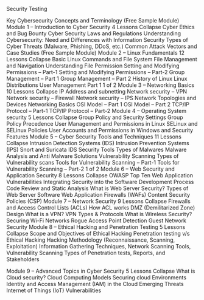 Security Testing

 Key Cybersecurity Concepts and Terminology (Free Sample Module)
Module 1 – Introduction to Cyber Security 4 Lessons
Collapse
Cyber Ethics and Bug Bounty
Cyber Security Laws and Regulations
Understanding Cybersecurity: Need and Differences with Information Security
Types of Cyber Threats (Malware, Phishing, DDoS, etc.)
Common Attack Vectors and Case Studies (Free Sample Module)
Module 2 – Linux Fundamentals 12 Lessons
Collapse
Basic Linux Commands and File System
File Management and Navigation
Understanding File Permission
Setting and Modifying Permissions – Part-1
Setting and Modifying Permissions – Part-2
Group Management – Part 1
Group Management – Part 2
History of Linux
Linux Distributions
User Management Part 1
1 of 2
Module 3 – Networking Basics 10 Lessons
Collapse
IP Address and subnetting
Network security – VPN
Network security – Firewall
Network security – IPS
Network Topologies and Devices
Networking Basics
OSI Model – Part 1
OSI Model – Part 2
TCP/IP Protocol – Part-1
TCP/IP Protocol – Part-2
Module 4 – Operating System security 5 Lessons
Collapse
Group Policy and Security Settings
Group Policy Precedence
User Management and Permissions in Linux
SELinux and SELinux Policies
User Accounts and Permissions in Windows and Security Features
Module 5 – Cyber Security Tools and Techniques 11 Lessons
Collapse
Intrusion Detection Systems (IDS)
Intrusion Prevention Systems (IPS)
Snort and Suricata IDS
Security Tools
Types of Malwares
Malware Analysis and Anti Malware Solutions
Vulnerability Scanning
Types of Vulnerability scans
Tools for Vulnerability Scanning – Part-1
Tools for Vulnerability Scanning – Part-2
1 of 2
Module 6 – Web Security and Application Security 8 Lessons
Collapse
OWASP Top Ten
Web Application Vulnerabilities
Integrating Security into the Software Development Process
Code Review and Static Analysis
What is Web Server Security?
Types of Web Server Software
Web Application Firewalls (WAFs)
Content Security Policies (CSP)
Module 7 – Network Security 9 Lessons
Collapse
Firewalls and Access Control Lists (ACLs)
How ACL works
DMZ (Demilitarized Zone) Design
What is a VPN?
VPN Types & Protocols
What is Wireless Security?
Securing Wi-Fi Networks
Rogue Access Point Detection
Guest Network Security
Module 8 – Ethical Hacking and Penetration Testing 5 Lessons
Collapse
Scope and Objectives of Ethical Hacking
Penetration testing v/s Ethical Hacking
Hacking Methodology (Reconnaissance, Scanning, Exploitation)
Information Gathering Techniques, Network Scanning Tools, Vulnerability Scanning
Types of Penetration tests, Reports, and Stakeholders 

 Module 9 – Advanced Topics in Cyber Security 5 Lessons
Collapse
What is Cloud security? Cloud Computing Models
Securing cloud Environments
Identity and Access Management (IAM) in the Cloud
Emerging Threats
Internet of Things (IoT) Vulnerabilities 
